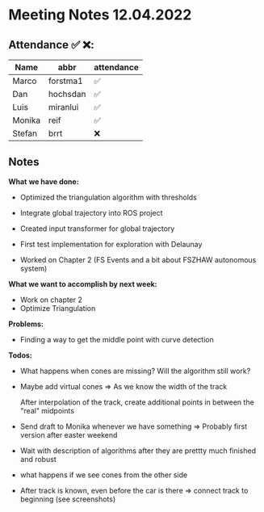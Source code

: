 # Meeting Notes 12.04.2022

## Attendance ✅ ❌:

| Name   | abbr     | attendance |
| ------ | -------- | ---------- |
| Marco  | forstma1 | ✅          |
| Dan    | hochsdan | ✅          |
| Luis   | miranlui | ✅          |
| Monika | reif     | ✅          |
| Stefan | brrt     | ❌          |

## Notes

**What** **we have done:**

- Optimized the triangulation algorithm with thresholds
- Integrate global trajectory into ROS project

- Created input transformer for global trajectory
- First test implementation for exploration with Delaunay
- Worked on Chapter 2 (FS Events and a bit about FSZHAW autonomous system)

**What we want to accomplish by next week:**

- Work on chapter 2
- Optimize Triangulation

**Problems:**

- Finding a way to get the middle point with curve detection

**Todos:**

- What happens when cones are missing? Will the algorithm still work?

- Maybe add virtual cones => As we know the width of the track

  After interpolation of the track, create additional points in between the "real" midpoints

- Send draft to Monika whenever we have something => Probably first version after easter weekend

- Wait with description of algorithms after they are prettty much finished and robust

- what happens if we see cones from the other side

- After track is known, even before the car is there => connect track to beginning (see screenshots)
